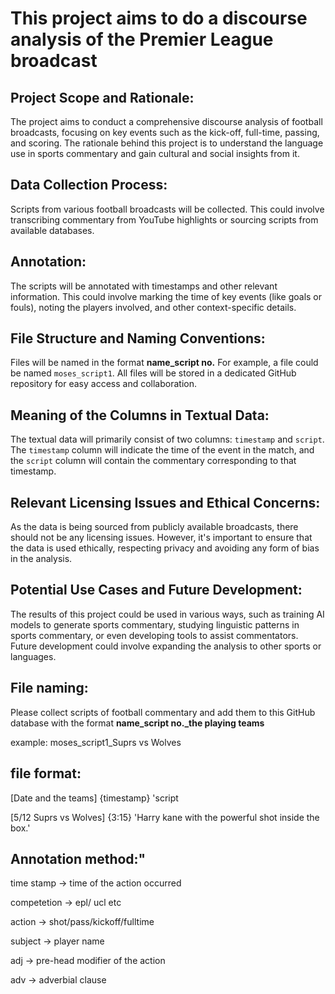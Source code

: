 # This project aims to do a discourse analysis of the Premier League broadcast


## Project Scope and Rationale:
The project aims to conduct a comprehensive discourse analysis of football broadcasts, focusing on key events such as the kick-off, full-time, passing, and scoring. The rationale behind this project is to understand the language use in sports commentary and gain cultural and social insights from it.

## Data Collection Process:
Scripts from various football broadcasts will be collected. This could involve transcribing commentary from YouTube highlights or sourcing scripts from available databases.

## Annotation:
The scripts will be annotated with timestamps and other relevant information. This could involve marking the time of key events (like goals or fouls), noting the players involved, and other context-specific details.

## File Structure and Naming Conventions:
Files will be named in the format **name_script no.** For example, a file could be named `moses_script1`. All files will be stored in a dedicated GitHub repository for easy access and collaboration.

## Meaning of the Columns in Textual Data:
The textual data will primarily consist of two columns: `timestamp` and `script`. The `timestamp` column will indicate the time of the event in the match, and the `script` column will contain the commentary corresponding to that timestamp.

## Relevant Licensing Issues and Ethical Concerns:
As the data is being sourced from publicly available broadcasts, there should not be any licensing issues. However, it's important to ensure that the data is used ethically, respecting privacy and avoiding any form of bias in the analysis.

## Potential Use Cases and Future Development:
The results of this project could be used in various ways, such as training AI models to generate sports commentary, studying linguistic patterns in sports commentary, or even developing tools to assist commentators. Future development could involve expanding the analysis to other sports or languages.

## File naming:
Please collect scripts of football commentary and add them to this GitHub database with the format **name_script no._the playing teams**

example: moses_script1_Suprs vs Wolves

## file format: 
[Date and the teams] {timestamp} 'script

[5/12 Suprs vs Wolves] {3:15} 'Harry kane with the powerful shot inside the box.'

## Annotation method:"

time stamp -> time of the action occurred

competetion -> epl/ ucl etc

action -> shot/pass/kickoff/fulltime

subject -> player name

adj -> pre-head modifier of the action

adv -> adverbial clause
